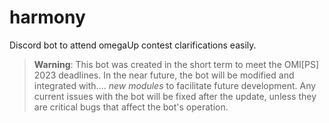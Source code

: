 # harmony
Discord bot to attend omegaUp contest clarifications easily.

> **Warning**: This bot was created in the short term to meet the OMI[PS] 2023 deadlines. In the near future, the bot will be modified and integrated with.... *new modules* to facilitate future development. Any current issues with the bot will be fixed after the update, unless they are critical bugs that affect the bot's operation.
